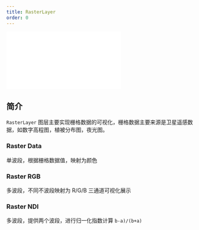 ```yaml
---
title: RasterLayer
order: 0
---
```


<embed src="@/docs/api/common/style.md"></embed>

## 简介

`RasterLayer` 图层主要实现栅格数据的可视化，栅格数据主要来源是卫星遥感数据，如数字高程图，植被分布图，夜光图。


### Raster Data

单波段，根据栅格数据值，映射为颜色

### Raster RGB

多波段，不同不波段映射为 R/G/B 三通道可视化展示

### Raster NDI

多波段，提供两个波段，进行归一化指数计算 `b-a)/(b+a)`

